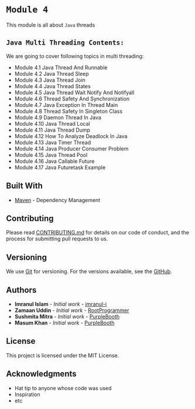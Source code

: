 # `Module 4`

This module is all about `Java` threads

## `Java Multi Threading Contents:`

We are going to cover following topics in multi threading:

- Module 4.1 Java Thread And Runnable
- Module 4.2 Java Thread Sleep
- Module 4.3 Java Thread Join
- Module 4.4 Java Thread States
- Module 4.5 Java Thread Wait Notify And Notifyall
- Module 4.6 Thread Safety And Synchronization
- Module 4.7 Java Exception In Thread Main
- Module 4.8 Thread Safety In Singleton Class
- Module 4.9 Daemon Thread In Java
- Module 4.10 Java Thread Local
- Module 4.11 Java Thread Dump
- Module 4.12 How To Analyze Deadlock In Java
- Module 4.13 Java Timer Thread
- Module 4.14 Java Producer Consumer Problem
- Module 4.15 Java Thread Pool
- Module 4.16 Java Callable Future
- Module 4.17 Java Futuretask Example

## Built With

- [Maven](https://maven.apache.org/) - Dependency Management

## Contributing

Please read [CONTRIBUTING.md](https://gist.github.com/PurpleBooth/b24679402957c63ec426) for details on our code of conduct, and the process for submitting pull requests to us.

## Versioning

We use [Git](https://git-scm.com/) for versioning. For the versions available, see the [GitHub](https://github.com/imranslab-inc/javaWebinar).

## Authors

- **Imranul Islam** - *Initial work* - [imranul-i](https://github.com/imranul-i)
- **Zamaan Uddin** - *Initial work* - [RootProgrammer](https://github.com/RootProgrammer)
- **Sushmita Mitra** - *Initial work* - [PurpleBooth](https://github.com/PurpleBooth)
- **Masum Khan** - *Initial work* - [PurpleBooth](https://github.com/PurpleBooth)

## License

This project is licensed under the MIT License.

## Acknowledgments

- Hat tip to anyone whose code was used
- Inspiration
- etc
